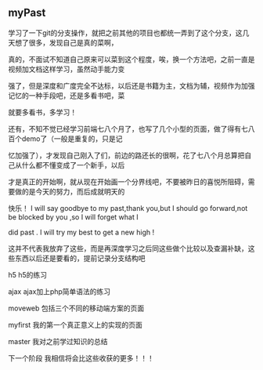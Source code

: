 ## myPast

学习了一下git的分支操作，就把之前其他的项目也都统一弄到了这个分支，这几天想了很多，发现自己是真的菜啊，

真的，不面试不知道自己原来可以菜到这个程度，唉，换一个方法吧，之前一直是视频加文档这样学习，虽然动手能力变

强了，但是深度和广度完全不达标，以后还是书籍为主，文档为辅，视频作为加强记忆的一种手段吧，还是多看书吧，菜

就要多看书，多学习！

还有，不知不觉已经学习前端七八个月了，也写了几个小型的页面，做了得有七八百个demo了（一般是重复的，只是记

忆加强了），才发现自己刚入了们，前边的路还长的很啊，花了七八个月总算把自己从什么都不懂变成了一个新手，以后

才是真正的开始啊，就从现在开始画一个分界线吧，不要被昨日的喜悦所阻碍，需要做的是今天的努力，而后成就明天的

快乐！ I will say goodbye to my past,thank you,but I should go forward,not be blocked by you ,so I will forget  what I 

did past . I will try my best to get a new high !

这并不代表我放弃了这些，而是再深度学习之后同这些做个比较以及查漏补缺，这些东西以后还是要看的，提前记录分支结构吧

h5   h5的练习

ajax  ajax加上php简单语法的练习

moveweb  包括三个不同的移动端方案的页面

myfirst    我的第一个真正意义上的实现的页面

master   我对之前学过知识的总结

下一个阶段  我相信将会比这些收获的更多！！！



